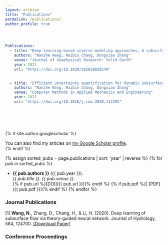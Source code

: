 ```yaml
---
layout: archive
title: "Publications"
permalink: /publications/
author_profile: true




Publications:
  - title: "Deep-learning-based inverse modeling approaches: A subsurface flow example"
    authors: "Nanzhe Wang, Haibin Chang, Dongxiao Zhang"
    venue: "Journal of Geophysical Research: Solid Earth"
    year: 2021
    url: "https://doi.org/10.1029/2020JB020549"
    

  - title: "Efficient uncertainty quantification for dynamic subsurface flow with surrogate by theory-guided neural network"
    authors: "Nanzhe Wang, Haibin Chang, Dongxiao Zhang"
    venue: "Computer Methods in Applied Mechanics and Engineering"
    year: 2021
    url: "https://doi.org/10.1016/j.cma.2020.113492"




---
```






{% if site.author.googlescholar %}
  <div class="wordwrap">You can also find my articles on <a href="{{site.author.googlescholar}}">my Google Scholar profile</a>.</div>
{% endif %}


{% assign sorted_pubs = page.publications | sort: 'year' | reverse %}
{% for pub in sorted_pubs %}
- <strong>{{ pub.authors }}</strong> ({{ pub.year }}).  
  <em>{{ pub.title }}</em>. *{{ pub.venue }}*.  
  {% if pub.url %}[DOI]({{ pub.url }}){% endif %}
  {% if pub.pdf %}| [PDF]({{ pub.pdf }}){% endif %}
{% endfor %}



<!--
{% include base_path %}
-->
<!-- New style rendering if publication categories are defined -->
<!--
{% if site.publication_category %}
  {% for category in site.publication_category  %}
    {% assign title_shown = false %}
    {% for post in site.publications reversed %}
      {% if post.category != category[0] %}
        {% continue %}
      {% endif %}
      {% unless title_shown %}
        <h2>{{ category[1].title }}</h2><hr />
        {% assign title_shown = true %}
      {% endunless %}
      {% include archive-single.html %}
    {% endfor %}
  {% endfor %}
{% else %}
  {% for post in site.publications reversed %}
    {% include archive-single.html %}
  {% endfor %}
{% endif %}

-->

### Journal Publications
 
[1] **Wang, N.**, Zhang, D., Chang, H., & Li, H. (2020). Deep learning of subsurface flow via theory-guided neural network. Journal of Hydrology, 584, 124700.
    [[Download Paper]](https://doi.org/10.1016/j.jhydrol.2020.124700)



### Conference Proceedings 
